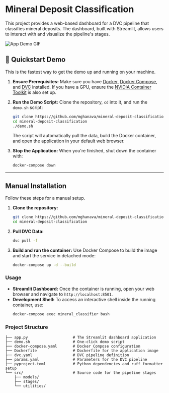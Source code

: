 # Mineral Deposit Classification

This project provides a web-based dashboard for a DVC pipeline that classifies mineral deposits. The dashboard, built with Streamlit, allows users to interact with and visualize the pipeline's stages.

![App Demo GIF](https://raw.githubusercontent.com/mghanava/mineral-deposit-classification/main/docs/app-demo.gif)

## 🚀 Quickstart Demo

This is the fastest way to get the demo up and running on your machine.

1.  **Ensure Prerequisites:** Make sure you have [Docker](https://docs.docker.com/get-docker/), [Docker Compose](https://docs.docker.com/compose/install/), and [DVC](https://dvc.org/doc/install) installed. If you have a GPU, ensure the [NVIDIA Container Toolkit](https://docs.nvidia.com/datacenter/cloud-native/container-toolkit/latest/install-guide.html) is also set up.

2.  **Run the Demo Script:**
    Clone the repository, `cd` into it, and run the `demo.sh` script:
    ```bash
    git clone https://github.com/mghanava/mineral-deposit-classification.git
    cd mineral-deposit-classification
    ./demo.sh
    ```
    The script will automatically pull the data, build the Docker container, and open the application in your default web browser.

3.  **Stop the Application:**
    When you're finished, shut down the container with:
    ```bash
    docker-compose down
    ```

---

## Manual Installation

Follow these steps for a manual setup.

1.  **Clone the repository:**
    ```bash
    git clone https://github.com/mghanava/mineral-deposit-classification.git
    cd mineral-deposit-classification
    ```

2.  **Pull DVC Data:**
    ```bash
    dvc pull -f
    ```

3.  **Build and run the container:**
    Use Docker Compose to build the image and start the service in detached mode:
    ```bash
    docker-compose up -d --build
    ```

### Usage

-   **Streamlit Dashboard:** Once the container is running, open your web browser and navigate to `http://localhost:8501`.
-   **Development Shell:** To access an interactive shell inside the running container, use:
    ```bash
    docker-compose exec mineral_classifier bash
    ```

### Project Structure

```
├── app.py                    # The Streamlit dashboard application
├── demo.sh                   # One-click demo script
├── docker-compose.yaml       # Docker Compose configuration
├── Dockerfile                # Dockerfile for the application image
├── dvc.yaml                  # DVC pipeline definition
├── params.yaml               # Parameters for the DVC pipeline
├── pyproject.toml            # Python dependencies and ruff formatter setup
└── src/                      # Source code for the pipeline stages
    ├── models/
    ├── stages/
    └── utilities/
```